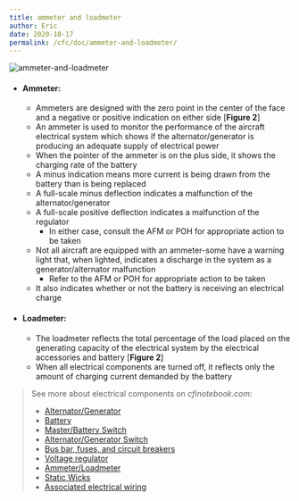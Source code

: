 ```yaml
---
title: ammeter and loadmeter
author: Eric
date: 2020-10-17
permalink: /cfc/doc/ammeter-and-loadmeter/
---
```


![ammeter-and-loadmeter](https://gitee.com/eric-zeng/image/raw/master/picBed/image/png/Y0o4Uv1602902874438.png)

- #### Ammeter:

  - Ammeters are designed with the zero point in the center of the face and a negative or positive indication on either side [**Figure 2**]
  - An ammeter is used to monitor the performance of the aircraft electrical system which shows if the alternator/generator is producing an adequate supply of electrical power
  - When the pointer of the ammeter is on the plus side, it shows the charging rate of the battery
  - A minus indication means more current is being drawn from the battery than is being replaced
  - A full-scale minus deflection indicates a malfunction of the alternator/generator
  - A full-scale positive deflection indicates a malfunction of the regulator
    - In either case, consult the AFM or POH for appropriate action to be taken
  - Not all aircraft are equipped with an ammeter-some have a warning light that, when lighted, indicates a discharge in the system as a generator/alternator malfunction
    - Refer to the AFM or POH for appropriate action to be taken
  - It also indicates whether or not the battery is receiving an electrical charge

- #### Loadmeter:

  - The loadmeter reflects the total percentage of the load placed on the generating capacity of the electrical system by the electrical accessories and battery [**Figure 2**]
  - When all electrical components are turned off, it reflects only the amount of charging current demanded by the battery

> See more about electrical components on *cfinotebook.com*:
>
> - [Alternator/Generator](https://www.cfinotebook.net/notebook/operation-of-aircraft-systems/electrical#alternator-generator)
> - [Battery](https://www.cfinotebook.net/notebook/operation-of-aircraft-systems/electrical#battery)
> - [Master/Battery Switch](https://www.cfinotebook.net/notebook/operation-of-aircraft-systems/electrical#master-battery-switch)
> - [Alternator/Generator Switch](https://www.cfinotebook.net/notebook/operation-of-aircraft-systems/electrical#alternator/generator-switch)
> - [Bus bar, fuses, and circuit breakers](https://www.cfinotebook.net/notebook/operation-of-aircraft-systems/electrical#bar-fuse-circuit)
> - [Voltage regulator](https://www.cfinotebook.net/notebook/operation-of-aircraft-systems/electrical#voltage-regulator)
> - [Ammeter/Loadmeter](https://www.cfinotebook.net/notebook/operation-of-aircraft-systems/electrical#ammeter-loadmeter)
> - [Static Wicks](https://www.cfinotebook.net/notebook/operation-of-aircraft-systems/electrical#static-wicks)
> - [Associated electrical wiring](https://www.cfinotebook.net/notebook/operation-of-aircraft-systems/electrical#associated-wiring)